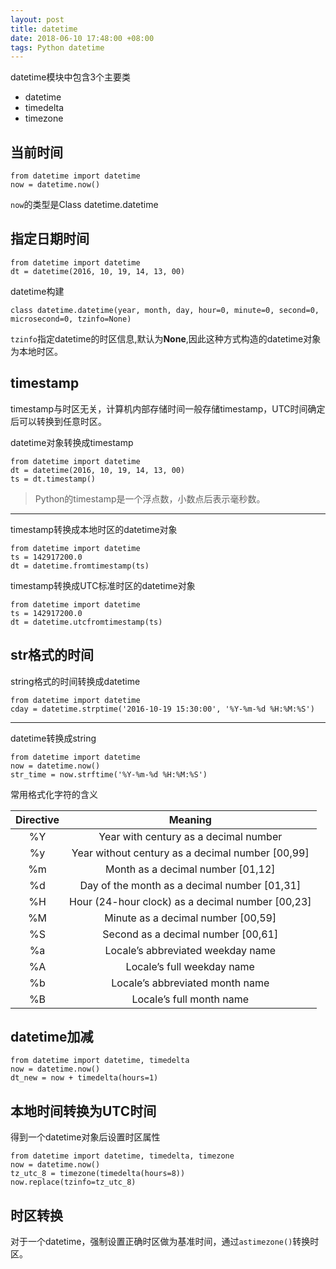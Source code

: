 ```yaml
---
layout: post
title: datetime
date: 2018-06-10 17:48:00 +08:00
tags: Python datetime
---
```


datetime模块中包含3个主要类

+ datetime
+ timedelta
+ timezone

## 当前时间 ##

    from datetime import datetime
    now = datetime.now()

`now`的类型是Class datetime.datetime

## 指定日期时间 ##


    from datetime import datetime
    dt = datetime(2016, 10, 19, 14, 13, 00)

datetime构建

    class datetime.datetime(year, month, day, hour=0, minute=0, second=0, microsecond=0, tzinfo=None)

`tzinfo`指定datetime的时区信息,默认为**None**,因此这种方式构造的datetime对象为本地时区。

## timestamp ##

timestamp与时区无关，计算机内部存储时间一般存储timestamp，UTC时间确定后可以转换到任意时区。

datetime对象转换成timestamp

    from datetime import datetime
    dt = datetime(2016, 10, 19, 14, 13, 00)
    ts = dt.timestamp()

> Python的timestamp是一个浮点数，小数点后表示毫秒数。

---

timestamp转换成本地时区的datetime对象

    from datetime import datetime
    ts = 142917200.0
    dt = datetime.fromtimestamp(ts)

timestamp转换成UTC标准时区的datetime对象

    from datetime import datetime
    ts = 142917200.0
    dt = datetime.utcfromtimestamp(ts)

## str格式的时间 ##

string格式的时间转换成datetime

    from datetime import datetime
    cday = datetime.strptime('2016-10-19 15:30:00', '%Y-%m-%d %H:%M:%S')

---

datetime转换成string

    from datetime import datetime
    now = datetime.now()
    str_time = now.strftime('%Y-%m-%d %H:%M:%S')


常用格式化字符的含义

|Directive|Meaning|
|:-:|:-:|
|%Y|Year with century as a decimal number|
|%y|Year without century as a decimal number [00,99]|
|%m|Month as a decimal number [01,12]|
|%d|Day of the month as a decimal number [01,31]|
|%H|Hour (24-hour clock) as a decimal number [00,23]|
|%M|Minute as a decimal number [00,59]|
|%S|Second as a decimal number [00,61]|
|%a|Locale’s abbreviated weekday name|
|%A|Locale’s full weekday name|
|%b|Locale’s abbreviated month name|
|%B|Locale’s full month name|

## datetime加减 ##

    from datetime import datetime, timedelta
    now = datetime.now()
    dt_new = now + timedelta(hours=1)

## 本地时间转换为UTC时间 ##

得到一个datetime对象后设置时区属性

    from datetime import datetime, timedelta, timezone
    now = datetime.now()
    tz_utc_8 = timezone(timedelta(hours=8))
    now.replace(tzinfo=tz_utc_8)

## 时区转换 ##

对于一个datetime，强制设置正确时区做为基准时间，通过`astimezone()`转换时区。
